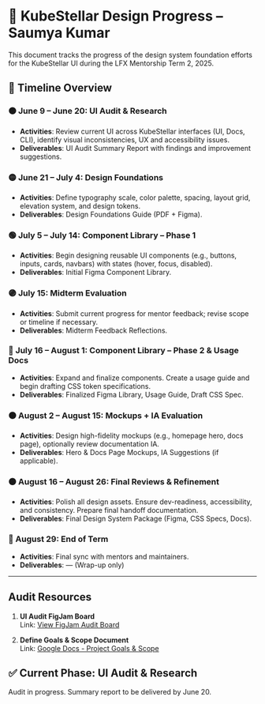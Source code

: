# 🧩 KubeStellar Design Progress – Saumya Kumar

This document tracks the progress of the design system foundation efforts for the KubeStellar UI during the LFX Mentorship Term 2, 2025.


## 📅 Timeline Overview

### 🟠 June 9 – June 20: UI Audit & Research
- **Activities**: Review current UI across KubeStellar interfaces (UI, Docs, CLI), identify visual inconsistencies, UX and accessibility issues.
- **Deliverables**: UI Audit Summary Report with findings and improvement suggestions.

### 🟡 June 21 – July 4: Design Foundations
- **Activities**: Define typography scale, color palette, spacing, layout grid, elevation system, and design tokens.
- **Deliverables**: Design Foundations Guide (PDF + Figma).

### 🟢 July 5 – July 14: Component Library – Phase 1
- **Activities**: Begin designing reusable UI components (e.g., buttons, inputs, cards, navbars) with states (hover, focus, disabled).
- **Deliverables**: Initial Figma Component Library.

### 🟣 July 15: Midterm Evaluation
- **Activities**: Submit current progress for mentor feedback; revise scope or timeline if necessary.
- **Deliverables**: Midterm Feedback Reflections.

### 🔵 July 16 – August 1: Component Library – Phase 2 & Usage Docs
- **Activities**: Expand and finalize components. Create a usage guide and begin drafting CSS token specifications.
- **Deliverables**: Finalized Figma Library, Usage Guide, Draft CSS Spec.

### 🟤 August 2 – August 15: Mockups + IA Evaluation
- **Activities**: Design high-fidelity mockups (e.g., homepage hero, docs page), optionally review documentation IA.
- **Deliverables**: Hero & Docs Page Mockups, IA Suggestions (if applicable).

### ⚫ August 16 – August 26: Final Reviews & Refinement
- **Activities**: Polish all design assets. Ensure dev-readiness, accessibility, and consistency. Prepare final handoff documentation.
- **Deliverables**: Final Design System Package (Figma, CSS Specs, Docs).

### 🏁 August 29: End of Term
- **Activities**: Final sync with mentors and maintainers.
- **Deliverables**: — (Wrap-up only)

---




## Audit Resources

1. **UI Audit FigJam Board**  
   Link: [View FigJam Audit Board](https://www.figma.com/board/IHLBwlFC6i4Ibh2DVIzBxX/KubeStellar%E2%80%AFv0.27.2-Documentation--UI--and-Design-System-Audit?node-id=0-1&t=SK5oQyifTdi2ji7C-1)

2. **Define Goals & Scope Document**  
   Link: [Google Docs - Project Goals & Scope](https://docs.google.com/document/d/1m0dAD3S4ShM32hw5k2wqGv-CZeFhnKI3t-Eto1MfVis/edit?usp=sharing)



## ✅ Current Phase: UI Audit & Research
Audit in progress. Summary report to be delivered by June 20.
